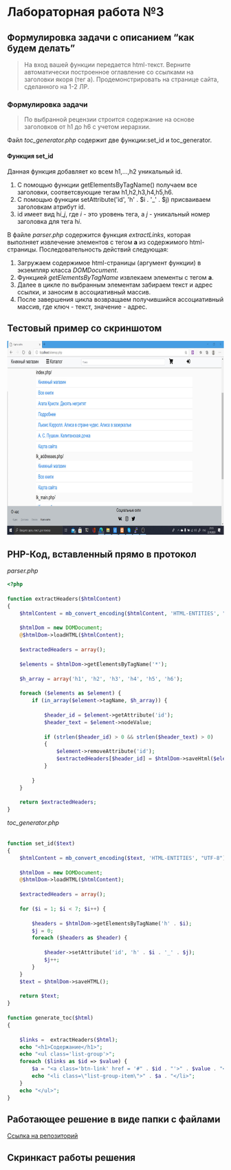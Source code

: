 # Лабораторная работа №3

## Формулировка задачи с описанием “как будем делать”

> На вход вашей функции передается html-текст. Верните автоматически построенное оглавление со ссылками на заголовки якоря (тег a). Продемонстрировать на странице сайта, сделанного  на 1-2 ЛР.

### Формулировка задачи

> По выбранной рецензии строится содержание на основе заголовков от h1 до h6 с учетом иерархии.

Файл *toc_generator.php* содержит две функции:set_id и toc_generator.

#### Функция **set_id**
Данная функция добавляет ко всем h1,...,h2 уникальный id.
1. С помощью функции getElementsByTagName() получаем все заголовки, соответсвующие тегам h1,h2,h3,h4,h5,h6.
2. С помощью функции setAttribute('id', 'h' . $i . '_' . $j) присваиваем заголовкам атрибут id.
3. id имеет вид h$i$_$j$, где $i$ - это уровень тега, а $j$ - уникальный номер заголовка для тега h$i$.

В файле *parser.php* содержится функция *extractLinks*, которая выполняет извлечение элементов с тегом **а** из содержимого html-страницы. Последовательность действий следующая:

1. Загружаем содержимое html-страницы (аргумент функции) в экземпляр класса *DOMDocument*.
2. Функцией *getElementsByTagName* извлекаем элементы с тегом **а**.
3. Далее в цикле по выбранным элементам забираем текст и адрес ссылки, и заносим в ассоциативный массив.
4. После завершения цикла возвращаем получившийся ассоциативный массив, где ключ - текст, значение - адрес.

## Тестовый пример со скриншотом

<img  src = "img/lab3/1.png" width="800" height="450">

## PHP-Код, вставленный прямо в протокол

*parser.php*

```php
<?php

function extractHeaders($htmlContent)
{
    $htmlContent = mb_convert_encoding($htmlContent, 'HTML-ENTITIES', "UTF-8");

    $htmlDom = new DOMDocument;
    @$htmlDom->loadHTML($htmlContent);

    $extractedHeaders = array();

    $elements = $htmlDom->getElementsByTagName('*');

    $h_array = array('h1', 'h2', 'h3', 'h4', 'h5', 'h6');

    foreach ($elements as $element) {
        if (in_array($element->tagName, $h_array)) {

            $header_id = $element->getAttribute('id');
            $header_text = $element->nodeValue;

            if (strlen($header_id) > 0 && strlen($header_text) > 0)
            {
                $element->removeAttribute('id');
                $extractedHeaders[$header_id] = $htmlDom->saveHtml($element);
            }
                
        }
    }

    return $extractedHeaders;
}


```

*toc_generator.php*

```php

function set_id($text)
{
    $htmlContent = mb_convert_encoding($text, 'HTML-ENTITIES', "UTF-8");

    $htmlDom = new DOMDocument;
    @$htmlDom->loadHTML($htmlContent);

    $extractedHeaders = array();

    for ($i = 1; $i < 7; $i++) {

        $headers = $htmlDom->getElementsByTagName('h' . $i);
        $j = 0;
        foreach ($headers as $header) {

            $header->setAttribute('id', 'h' . $i . '_' . $j);
            $j++;
        }
    }
    $text = $htmlDom->saveHTML();

    return $text;
}

function generate_toc($html)
{

    $links =  extractHeaders($html);
    echo "<h1>Содержание</h1>";
    echo "<ul class='list-group'>";
    foreach ($links as $id => $value) {
        $a = "<a class='btn-link' href = '#" . $id . "'>" . $value . "</a>";
        echo "<li class=\"list-group-item\">" . $a . "</li>";
    }
    echo "</ul>";
}
```

## Работающее решение в виде папки с файлами

[Ссылка на репозиторий](https://github.com/book-e-shop/book-e-shop)

## Скринкаст работы решения

<!-- <video autoplay muted  loop width="800" height="450" src = "videos/lab3/1.mp4"></video>
